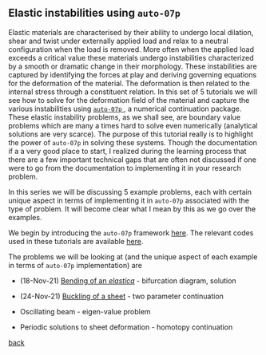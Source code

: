 Elastic instabilities using `auto-07p`
--------------------------------------

Elastic materials are characterised by their ability to undergo local dilation, shear and twist under externally applied load and relax to a neutral configuration when the load is removed. More often when the applied load exceeds a critical value these materials undergo instabilities characterized by a smooth or dramatic change in their morphology. These instabilities are captured by identifying the forces at play and deriving governing equations for the deformation of the
material. The deformation is then related to the internal stress through a constituent relation. In this set of 5 tutorials we will see how to solve for the deformation field of the material and capture the various instabilities using [`auto-07p` ](https://github.com/auto-07p/auto-07p),
a numerical continuation package. These elastic instability problems, as we shall see, are boundary value problems which are many a times hard to solve even numerically (analytical solutions are very scarce). The purpose of this tutorial really is to highlight the power of `auto-07p` in solving these systems. Though the documentation if a a very good place to start, I realized during the learning process that there are a few important technical gaps that are often not discussed if one were to go from the documentation to implementing it in your research problem.

In this series we will be discussing 5 example problems, each with certain unique aspect in terms of implementing it in `auto-07p` associated with the type of problem. It will become clear what I mean by this as we go over the examples.

We begin by introducing the `auto-07p` framework [here](./autoFw.html). The relevant codes used in these tutorials are available [here](https://github.com/sgangaprasath/autoTutorial).

The problems we will be looking at (and the unique aspect of each example in terms of `auto-07p` implementation) are

-   (18-Nov-21) [Bending of an *elastica*](./elastica.html) - bifurcation diagram, solution

-   (24-Nov-21) [Buckling of a sheet](./fvk.html) - two parameter continuation

-   Oscillating beam - eigen-value problem

-   Periodic solutions to sheet deformation - homotopy continuation

[back](./fun)
